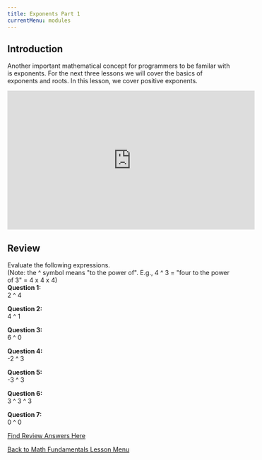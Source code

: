 ```yaml
---
title: Exponents Part 1
currentMenu: modules
---
```


## Introduction  

Another important mathematical concept for programmers to be familar with is exponents. For the next three lessons we will cover the basics of exponents and roots. In this lesson, we cover positive exponents.  

<div class="youtube-wrapper"><iframe width="560" height="315" src="https://www.youtube.com/embed/8htcZca0JIA?list=PL238F98B2C6422A95" frameborder="0" allowfullscreen></iframe></div>

## Review  
Evaluate the following expressions.  
(Note: the ^ symbol means "to the power of". E.g., 4 ^ 3 = "four to the power of 3" = 4 x 4 x 4)  
**Question 1:**  
2 ^ 4  

**Question 2:**  
4 ^ 1  
 
**Question 3:**  
6 ^ 0  
 
**Question 4:**  
-2 ^ 3  

**Question 5:**  
-3 ^ 3  

**Question 6:**  
3 ^ 3 ^ 3  

**Question 7:**  
0 ^ 0  

[Find Review Answers Here](../../ANSWERS.md)  

[Back to Math Fundamentals Lesson Menu](../)